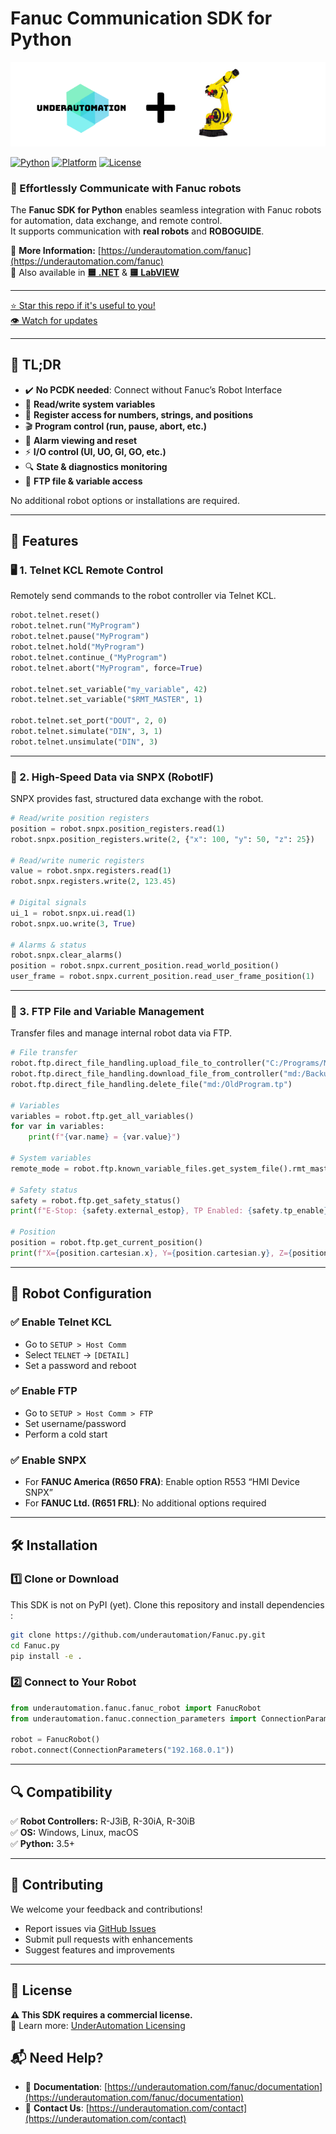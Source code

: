 # Fanuc Communication SDK for Python

[![UnderAutomation Fanuc communication SDK](https://raw.githubusercontent.com/underautomation/Fanuc.NET/refs/heads/main/.github/assets/banner.png)](https://underautomation.com)

[![Python](https://img.shields.io/badge/Python-3.5_|_3.6_|_3.7_|_3.8|_3.9_|_3.10_|_3.11_|_3.12_-blue)](#)
[![Platform](https://img.shields.io/badge/Platform-Windows%20%7C%20Linux%20%7C%20macOS-blue)](#)
[![License](https://img.shields.io/badge/License-Commercial-red)](https://underautomation.com/fanuc/eula)

### 🤖 Effortlessly Communicate with Fanuc robots

The **Fanuc SDK for Python** enables seamless integration with Fanuc robots for automation, data exchange, and remote control.  
It supports communication with **real robots** and **ROBOGUIDE**.

🔗 **More Information:** [https://underautomation.com/fanuc](https://underautomation.com/fanuc)  
🔗 Also available in **[🟦 .NET](https://github.com/underautomation/Fanuc.NET)** & **[🟨 LabVIEW](https://github.com/underautomation/Fanuc.vi)**

---

[⭐ Star this repo if it's useful to you!](https://github.com/underautomation/Fanuc.py/stargazers)  
[👁️ Watch for updates](https://github.com/underautomation/Fanuc.py/watchers)

---

## 🚀 TL;DR

- ✔️ **No PCDK needed**: Connect without Fanuc’s Robot Interface
- 📖 **Read/write system variables**
- 🔄 **Register access for numbers, strings, and positions**
- 🎬 **Program control (run, pause, abort, etc.)**
- 🔔 **Alarm viewing and reset**
- ⚡ **I/O control (UI, UO, GI, GO, etc.)**
- 🔍 **State & diagnostics monitoring**
- 📂 **FTP file & variable access**

No additional robot options or installations are required.

---

## 📌 Features

### 🖥️ 1. Telnet KCL Remote Control

Remotely send commands to the robot controller via Telnet KCL.

```python
robot.telnet.reset()
robot.telnet.run("MyProgram")
robot.telnet.pause("MyProgram")
robot.telnet.hold("MyProgram")
robot.telnet.continue_("MyProgram")
robot.telnet.abort("MyProgram", force=True)

robot.telnet.set_variable("my_variable", 42)
robot.telnet.set_variable("$RMT_MASTER", 1)

robot.telnet.set_port("DOUT", 2, 0)
robot.telnet.simulate("DIN", 3, 1)
robot.telnet.unsimulate("DIN", 3)
```

---

### 🚀 2. High-Speed Data via SNPX (RobotIF)

SNPX provides fast, structured data exchange with the robot.

```python
# Read/write position registers
position = robot.snpx.position_registers.read(1)
robot.snpx.position_registers.write(2, {"x": 100, "y": 50, "z": 25})

# Read/write numeric registers
value = robot.snpx.registers.read(1)
robot.snpx.registers.write(2, 123.45)

# Digital signals
ui_1 = robot.snpx.ui.read(1)
robot.snpx.uo.write(3, True)

# Alarms & status
robot.snpx.clear_alarms()
position = robot.snpx.current_position.read_world_position()
user_frame = robot.snpx.current_position.read_user_frame_position(1)
```

---

### 📂 3. FTP File and Variable Management

Transfer files and manage internal robot data via FTP.

```python
# File transfer
robot.ftp.direct_file_handling.upload_file_to_controller("C:/Programs/MyPrg.tp", "md:/MyPrg.tp")
robot.ftp.direct_file_handling.download_file_from_controller("md:/Backup.va", "C:/Backup/Backup.va")
robot.ftp.direct_file_handling.delete_file("md:/OldProgram.tp")

# Variables
variables = robot.ftp.get_all_variables()
for var in variables:
    print(f"{var.name} = {var.value}")

# System variables
remote_mode = robot.ftp.known_variable_files.get_system_file().rmt_master

# Safety status
safety = robot.ftp.get_safety_status()
print(f"E-Stop: {safety.external_estop}, TP Enabled: {safety.tp_enable}")

# Position
position = robot.ftp.get_current_position()
print(f"X={position.cartesian.x}, Y={position.cartesian.y}, Z={position.cartesian.z}")
```

---

## 🔧 Robot Configuration

### ✅ Enable Telnet KCL

- Go to `SETUP > Host Comm`
- Select `TELNET` → `[DETAIL]`
- Set a password and reboot

### ✅ Enable FTP

- Go to `SETUP > Host Comm > FTP`
- Set username/password
- Perform a cold start

### ✅ Enable SNPX

- For **FANUC America (R650 FRA)**: Enable option R553 “HMI Device SNPX”
- For **FANUC Ltd. (R651 FRL)**: No additional options required

---

## 🛠 Installation

### 1️⃣ Clone or Download

This SDK is not on PyPI (yet). Clone this repository and install dependencies :

```bash
git clone https://github.com/underautomation/Fanuc.py.git
cd Fanuc.py
pip install -e .
```

### 2️⃣ Connect to Your Robot

```python
from underautomation.fanuc.fanuc_robot import FanucRobot
from underautomation.fanuc.connection_parameters import ConnectionParameters

robot = FanucRobot()
robot.connect(ConnectionParameters("192.168.0.1"))
```

---

## 🔍 Compatibility

✅ **Robot Controllers:** R-J3iB, R-30iA, R-30iB  
✅ **OS:** Windows, Linux, macOS  
✅ **Python:** 3.5+

---

## 📢 Contributing

We welcome your feedback and contributions!

- Report issues via [GitHub Issues](https://github.com/underautomation/Fanuc.py/issues)
- Submit pull requests with enhancements
- Suggest features and improvements

---

## 📜 License

**⚠️ This SDK requires a commercial license.**  
🔗 Learn more: [UnderAutomation Licensing](https://underautomation.com/fanuc/eula)

## 📬 Need Help?

- 📖 **Documentation**: [https://underautomation.com/fanuc/documentation](https://underautomation.com/fanuc/documentation)
- 📩 **Contact Us**: [https://underautomation.com/contact](https://underautomation.com/contact)
